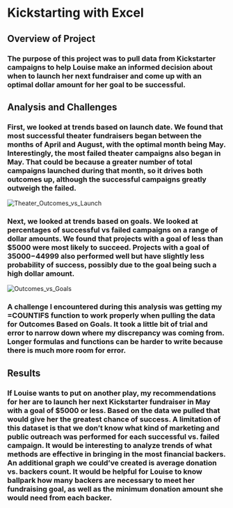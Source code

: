 # Kickstarting with Excel

## Overview of Project

### The purpose of this project was to pull data from Kickstarter campaigns to help Louise make an informed decision about when to launch her next fundraiser and come up with an optimal dollar amount for her goal to be successful.

## Analysis and Challenges

### First, we looked at trends based on launch date. We found that most successful theater fundraisers began between the months of April and August, with the optimal month being May. Interestingly, the most failed theater campaigns also began in May. That could be because a greater number of total campaigns launched during that month, so it drives both outcomes up, although the successful campaigns greatly outweigh the failed.
![Theater_Outcomes_vs_Launch](https://user-images.githubusercontent.com/104405357/167741654-9b6f6572-b4cb-4556-9b11-219f965bf0cc.png)

### Next, we looked at trends based on goals. We looked at percentages of successful vs failed campaigns on a range of dollar amounts. We found that projects with a goal of less than $5000 were most likely to succeed. Projects with a goal of $35000-$44999 also performed well but have slightly less probability of success, possibly due to the goal being such a high dollar amount.
![Outcomes_vs_Goals](https://user-images.githubusercontent.com/104405357/167741690-a364361f-3dc4-4cf6-94d2-2979aabc8de5.png)

### A challenge I encountered during this analysis was getting my =COUNTIFS function to work properly when pulling the data for Outcomes Based on Goals. It took a little bit of trial and error to narrow down where my discrepancy was coming from. Longer formulas and functions can be harder to write because there is much more room for error.

## Results

### If Louise wants to put on another play, my recommendations for her are to launch her next Kickstarter fundraiser in May with a goal of $5000 or less. Based on the data we pulled that would give her the greatest chance of success. A limitation of this dataset is that we don’t know what kind of marketing and public outreach was performed for each successful vs. failed campaign. It would be interesting to analyze trends of what methods are effective in bringing in the most financial backers. An additional graph we could’ve created is average donation vs. backers count. It would be helpful for Louise to know ballpark how many backers are necessary to meet her fundraising goal, as well as the minimum donation amount she would need from each backer.

